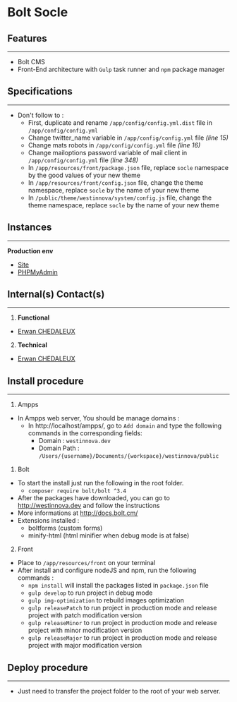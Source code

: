 Bolt Socle
========================

Features
--------------
***
  * Bolt CMS
  * Front-End architecture with `Gulp` task runner and `npm` package manager


Specifications
--------------
***
  * Don't follow to :
    * First, duplicate and rename `/app/config/config.yml.dist` file in
    `/app/config/config.yml`
    * Change twitter_name variable in `/app/config/config.yml` file _(line 15)_
    * Change mats robots in `/app/config/config.yml` file _(line 16)_
    * Change mailoptions password variable of mail client in
    `/app/config/config.yml` file _(line 348)_
    * In `/app/resources/front/package.json` file, replace `socle` namespace by
    the good values of your new theme
    * In `/app/resources/front/config.json` file, change the theme namespace,
    replace `socle` by the name of your new theme
    * In `/public/theme/westinnova/system/config.js` file, change the theme namespace,
    replace `socle` by the name of your new theme


Instances
--------------
***
**Production env**
  * [Site](http://)
  * [PHPMyAdmin](https://)


Internal(s) Contact(s)
--------------
***
1. **Functional**
  * [Erwan CHEDALEUX](mailto:erwan.chedaleux@gmail.com)

2. **Technical**
  * [Erwan CHEDALEUX](mailto:erwan.chedaleux@gmail.com)


Install procedure
--------------
***
1. Ampps
  * In Ampps web server, You should be manage domains :
    * In http://localhost/ampps/, go to `Add domain` and type the following
    commands in the corresponding fields:
      * Domain : `westinnova.dev`
      * Domain Path : `/Users/{username}/Documents/{workspace}/westinnova/public`
1. Bolt
  * To start the install just run the following in the root folder.
    * `composer require bolt/bolt ^3.4`
  * After the packages have downloaded, you can go to http://westinnova.dev and
  follow the instructions
  * More informations at http://docs.bolt.cm/
  * Extensions installed :
    * boltforms (custom forms)
    * minify-html (html minifier when debug mode is at false)
2. Front
  * Place to `/app/resources/front` on your terminal
  * After install and configure nodeJS and npm, run the following commands :
    * `npm install` will install the packages listed in `package.json` file
    * `gulp develop` to run project in debug mode
    * `gulp img-optimization` to rebuild images optimization
    * `gulp releasePatch` to run project in production mode and release project
    with patch modification version
    * `gulp releaseMinor` to run project in production mode and release project
    with minor modification version
    * `gulp releaseMajor` to run project in production mode and release project
    with major modification version


Deploy procedure
--------------
***
  * Just need to transfer the project folder to the root of your web server.
